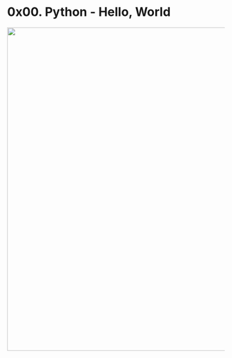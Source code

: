 # 0x00. Python - Hello, World

<p><img src="https://user-images.githubusercontent.com/96126445/165072990-3325216a-0d79-49d0-8b45-ebb4f34578ab.gif"  width="750 px"></p> 
